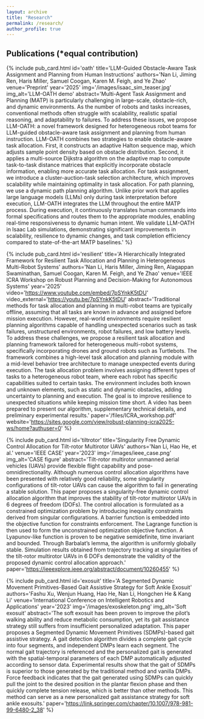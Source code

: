 ```yaml
---
layout: archive
title: "Research"
permalink: /research/
author_profile: true
---
```


## Publications (*equal contribution)

{% include pub_card.html id='oath' title='LLM-Guided Obstacle-Aware Task Assignment and Planning from Human Instructions' authors='Nan Li, Jiming Ren, Haris Miller, Samuel Coogan, Karen M. Feigh, and Ye Zhao' venue='Preprint' year='2025' img='/images/isaac_sim_teaser.jpg' img_alt='LLM-OATH demo' abstract='Multi-Agent Task Assignment and Planning (MATP) is particularly challenging in large-scale, obstacle-rich, and dynamic environments. As the number of robots and tasks increases, conventional methods often struggle with scalability, realistic spatial reasoning, and adaptability to failures. To address these issues, we propose LLM-OATH: a novel framework designed for heterogeneous robot teams for LLM-guided obstacle-aware task assignment and planning from human instruction. LLM-OATH combines two strategies to enable obstacle-aware task allocation. First, it constructs an adaptive Halton sequence map, which adjusts sample point density based on obstacle distribution. Second, it applies a multi-source Dijkstra algorithm on the adaptive map to compute task-to-task distance matrices that explicitly incorporate obstacle information, enabling more accurate task allocation. For task assignment, we introduce a cluster-auction-task selection architecture, which improves scalability while maintaining optimality in task allocation. For path planning, we use a dynamic path planning algorithm. Unlike prior work that applies large language models (LLMs) only during task interpretation before execution, LLM-OATH integrates the LLM throughout the entire MATP process. During execution, it continuously translates human commands into formal specifications and routes them to the appropriate modules, enabling real-time responsiveness to dynamic human intent. We validate LLM-OATH in Isaac Lab simulations, demonstrating significant improvements in scalability, resilience to dynamic changes, and task completion efficiency compared to state-of-the-art MATP baselines.' %}

{% include pub_card.html id='resilient' title='A Hierarchically Integrated Framework for Resilient Task Allocation and Planning in Heterogeneous Multi-Robot Systems' authors='Nan Li, Haris Miller, Jiming Ren, Alagappan Swaminathan, Samuel Coogan, Karen M. Feigh, and Ye Zhao' venue='IEEE ICRA Workshop on Robust Planning and Decision-Making for Autonomous Systems' year='2025' video='https://www.youtube.com/embed/7pSYnkK5tDU' video_external='https://youtu.be/7pSYnkK5tDU' abstract='Traditional methods for task allocation and planning in multi-robot teams are typically offline, assuming that all tasks are known in advance and assigned before mission execution. However, real-world environments require resilient planning algorithms capable of handling unexpected scenarios such as task failures, unstructured environments, robot failures, and low battery levels. To address these challenges, we propose a resilient task allocation and planning framework tailored for heterogeneous multi-robot systems, specifically incorporating drones and ground robots such as Turtlebots. The framework combines a high-level task allocation and planning module with a mid-level behavior tree architecture to manage unexpected events during execution. The task allocation problem involves assigning different types of tasks to a heterogeneous robot team, where each robot has specific capabilities suited to certain tasks. The environment includes both known and unknown elements, such as static and dynamic obstacles, adding uncertainty to planning and execution. The goal is to improve resilience to unexpected situations while keeping mission time short. A video has been prepared to present our algorithm, supplementary technical details, and preliminary experimental results.' paper='/files/ICRA_workshop.pdf' website='https://sites.google.com/view/robust-planning-icra2025-ws/home?authuser=0' %}

{% include pub_card.html id='tiltrotor' title='Singularity Free Dynamic Control Allocation for Tilt-rotor Multirotor UAVs' authors='Nan Li, Hao He, et al.' venue='IEEE CASE' year='2023' img='/images/ieee_case.png' img_alt='CASE figure' abstract='Tilt-rotor multirotor unmanned aerial vehicles (UAVs) provide flexible flight capability and pose-omnidirectionality. Although numerous control allocation algorithms have been presented with relatively good reliability, some singularity configurations of tilt-rotor UAVs can cause the algorithm to fail in generating a stable solution. This paper proposes a singularity-free dynamic control allocation algorithm that improves the stability of tilt-rotor multirotor UAVs in 6 degrees of freedom (DOFs). The control allocation is formulated as a constrained optimization problem by introducing inequality constraints derived from singular configurations. A barrier function is embedded into the objective function for constraints enforcement. The Lagrange function is then used to form the unconstrained optimization objective function. A Lyapunov-like function is proven to be negative semidefinite, time invariant and bounded. Through Barbalat’s lemma, the algorithm is uniformly globally stable. Simulation results obtained from trajectory tracking at singularities of the tilt-rotor multirotor UAVs in 6 DOFs demonstrate the validity of the proposed dynamic control allocation approach.' paper='https://ieeexplore.ieee.org/abstract/document/10260455' %}

{% include pub_card.html id='exosuit' title='A Segmented Dynamic Movement Primitives-Based Gait Assistive Strategy for Soft Ankle Exosuit' authors='Fashu Xu, Wenjun Huang, Hao He, Nan Li, Hongchen He & Kang Li' venue='International Conference on Intelligent Robotics and Applications' year='2023' img='/images/exoskeleton.png' img_alt='Soft exosuit' abstract='The soft exosuit has been proven to improve the pilot’s walking ability and reduce metabolic consumption, yet its gait assistance strategy still suffers from insufficient personalized adaptation. This paper proposes a Segmented Dynamic Movement Primitives (SDMPs)-based gait assistive strategy. A gait detection algorithm divides a complete gait cycle into four segments, and independent DMPs learn each segment. The normal gait trajectory is referenced and the personalized gait is generated with the spatial-temporal parameters of each DMP automatically adjusted according to sensor data. Experimental results show that the gait of SDMPs is superior to those generated by the traditional method and vanilla DMPs. Force feedback indicates that the gait generated using SDMPs can quickly pull the joint to the desired position in the plantar flexion phase and then quickly complete tension release, which is better than other methods. This method can serve as a new personalized gait assistance strategy for soft ankle exosuits.' paper='https://link.springer.com/chapter/10.1007/978-981-99-6480-2_38' %}
